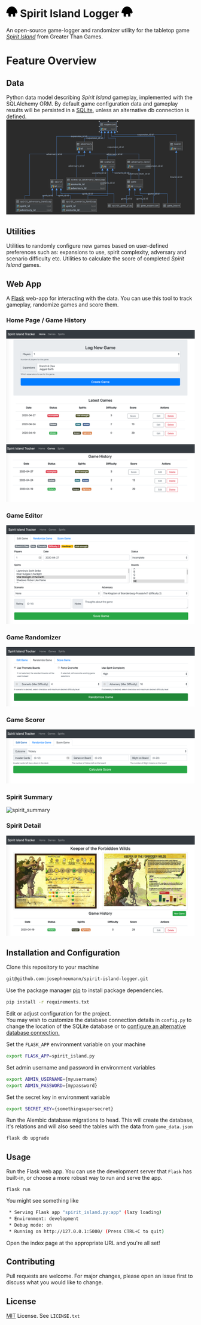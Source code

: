 # ![dahan] Spirit Island Logger  ![dahan]
An open-source game-logger and randomizer utility for the tabletop game [*Spirit Island*](https://store.greaterthangames.com/spirit-island.html) from Greater Than Games.

# Feature Overview

## Data
Python data model describing *Spirit Island* gameplay, implemented with the SQLAlchemy ORM.  By default game configuration data and gameplay results will be persisted in a [SQLite](https://www.sqlite.org/index.html), unless an alternative db connection is defined.
![erd]


## Utilities
Utilities to randomly configure new games based on user-defined preferences such as: expansions to use, spirit complexity, adversary and scenario difficulty etc.
Utilities to calculate the score of completed *Spirit Island* games.


## Web App
A [Flask](https://flask.palletsprojects.com/en/1.1.x/) web-app for interacting with the data. You can use this tool to
track gameplay, randomize games and score them.

### Home Page / Game History
![index]
![game_history]

### Game Editor
![edit_game]


### Game Randomizer
![randomize_game]

### Game Scorer
![score_game]

### Spirit Summary
![spirit_summary]

### Spirit Detail
![spirit_detail]


## Installation and Configuration
Clone this repository to your machine
```bash
git@github.com:josephneumann/spirit-island-logger.git
```
Use the package manager [pip](https://pip.pypa.io/en/stable/) to install package dependencies.

```bash
pip install -r requirements.txt
```

Edit or adjust configuration for the project.  
You may wish to customize the database connection details in `config.py` to change the location of the SQLite database or to [configure an alternative database connection.](https://docs.sqlalchemy.org/en/13/core/engines.html)

Set the `FLASK_APP` environment variable on your machine
```bash
export FLASK_APP=spirit_island.py
```

Set admin username and password in environment variables
```bash
export ADMIN_USERNAME={myusername}
export ADMIN_PASSWORD={mypassword}
```

Set the secret key in environment variable
```bash
export SECRET_KEY={somethingsupersecret}
```

Run the Alembic database migrations to head. This will create the database, it's relations and will also seed the tables with the data from `game_data.json`
```bash
flask db upgrade
```

## Usage
Run the Flask web app.  You can use the development server that `Flask` has built-in, or choose a more robust way to run and serve the app.
```
flask run
```
You might see something like
```bash
 * Serving Flask app "spirit_island.py:app" (lazy loading)
 * Environment: development
 * Debug mode: on
 * Running on http://127.0.0.1:5000/ (Press CTRL+C to quit)
```

Open the index page at the appropriate URL and you're all set!

## Contributing
Pull requests are welcome. For major changes, please open an issue first to discuss what you would like to change.

## License
[MIT](https://choosealicense.com/licenses/mit/) License.  See `LICENSE.txt`

[dahan]: app/static/img/icons/dahan.png
[index]: app/static/img/docs/index.png
[game_history]: app/static/img/docs/game_history.png
[edit_game]: app/static/img/docs/edit_game.png
[randomize_game]: app/static/img/docs/randomize_game.png
[score_game]: app/static/img/docs/score_game.png
[erd]: app/static/img/docs/data_erd.png
[spirit_summary]: app/static/img/docs/spirit_summary.png
[spirit_detail]: app/static/img/docs/spirit_detail.png